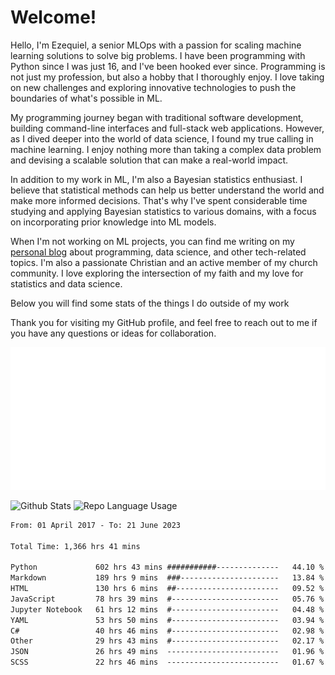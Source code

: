 # Welcome!

Hello, I'm Ezequiel, a senior MLOps with a passion for scaling machine learning solutions to solve big problems. I have been programming with Python since I was just 16, and I've been hooked ever since. Programming is not just my profession, but also a hobby that I thoroughly enjoy. I love taking on new challenges and exploring innovative technologies to push the boundaries of what's possible in ML.

My programming journey began with traditional software development, building command-line interfaces and full-stack web applications. However, as I dived deeper into the world of data science, I found my true calling in machine learning. I enjoy nothing more than taking a complex data problem and devising a scalable solution that can make a real-world impact.

In addition to my work in ML, I'm also a Bayesian statistics enthusiast. I believe that statistical methods can help us better understand the world and make more informed decisions. That's why I've spent considerable time studying and applying Bayesian statistics to various domains, with a focus on incorporating prior knowledge into ML models.

When I'm not working on ML projects, you can find me writing on my [personal blog](https://elc.github.io) about programming, data science, and other tech-related topics. I'm also a passionate Christian and an active member of my church community. I love exploring the intersection of my faith and my love for statistics and data science.

Below you will find some stats of the things I do outside of my work

Thank you for visiting my GitHub profile, and feel free to reach out to me if you have any questions or ideas for collaboration.

![RSS Feed](metrics.plugin.rss.svg)

![Github Stats](https://github-readme-stats.vercel.app/api?username=elc&show_icons=true&theme=gruvbox&border_radius=20&include_all_commits=true&count_private=true&card_width=450) ![Repo Language Usage](https://github-readme-stats.vercel.app/api/top-langs?username=elc&show_icons=true&theme=gruvbox&border_radius=20&include_all_commits=true&count_private=true&layout=compact&langs_count=5&card_width=400)


<!--START_SECTION:waka-->

```txt
From: 01 April 2017 - To: 21 June 2023

Total Time: 1,366 hrs 41 mins

Python             602 hrs 43 mins ###########--------------   44.10 %
Markdown           189 hrs 9 mins  ###----------------------   13.84 %
HTML               130 hrs 6 mins  ##-----------------------   09.52 %
JavaScript         78 hrs 39 mins  #------------------------   05.76 %
Jupyter Notebook   61 hrs 12 mins  #------------------------   04.48 %
YAML               53 hrs 50 mins  #------------------------   03.94 %
C#                 40 hrs 46 mins  #------------------------   02.98 %
Other              29 hrs 43 mins  #------------------------   02.17 %
JSON               26 hrs 49 mins  -------------------------   01.96 %
SCSS               22 hrs 46 mins  -------------------------   01.67 %
```

<!--END_SECTION:waka-->
